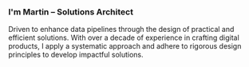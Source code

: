 ### I'm Martin – Solutions Architect
Driven to enhance data pipelines through the design of practical and efficient solutions. With over a decade of experience in crafting digital products, I apply a systematic approach and adhere to rigorous design principles to develop impactful solutions.
